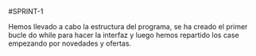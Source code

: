 #SPRINT-1

Hemos llevado a cabo la estructura del programa, se ha creado el primer bucle do while para hacer la interfaz y luego hemos repartido los case empezando por novedades y ofertas. 
